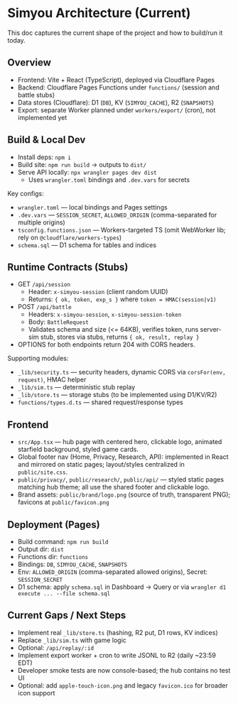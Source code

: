 # Simyou Architecture (Current)

This doc captures the current shape of the project and how to build/run it today.

## Overview
- Frontend: Vite + React (TypeScript), deployed via Cloudflare Pages
- Backend: Cloudflare Pages Functions under `functions/` (session and battle stubs)
- Data stores (Cloudflare): D1 (`DB`), KV (`SIMYOU_CACHE`), R2 (`SNAPSHOTS`)
- Export: separate Worker planned under `workers/export/` (cron), not implemented yet

## Build & Local Dev
- Install deps: `npm i`
- Build site: `npm run build` → outputs to `dist/`
- Serve API locally: `npx wrangler pages dev dist`
  - Uses `wrangler.toml` bindings and `.dev.vars` for secrets

Key configs:
- `wrangler.toml` — local bindings and Pages settings
- `.dev.vars` — `SESSION_SECRET`, `ALLOWED_ORIGIN` (comma-separated for multiple origins)
- `tsconfig.functions.json` — Workers-targeted TS (omit WebWorker lib; rely on `@cloudflare/workers-types`)
- `schema.sql` — D1 schema for tables and indices

## Runtime Contracts (Stubs)
- GET `/api/session`
  - Header: `x-simyou-session` (client random UUID)
  - Returns: `{ ok, token, exp_s }` where `token = HMAC(session|v1)`
- POST `/api/battle`
  - Headers: `x-simyou-session`, `x-simyou-session-token`
  - Body: `BattleRequest`
  - Validates schema and size (<= 64KB), verifies token, runs server-sim stub, stores via stubs, returns `{ ok, result, replay }`
- OPTIONS for both endpoints return 204 with CORS headers.

Supporting modules:
- `_lib/security.ts` — security headers, dynamic CORS via `corsFor(env, request)`, HMAC helper
- `_lib/sim.ts` — deterministic stub replay
- `_lib/store.ts` — storage stubs (to be implemented using D1/KV/R2)
- `functions/types.d.ts` — shared request/response types

## Frontend
- `src/App.tsx` — hub page with centered hero, clickable logo, animated starfield background, styled game cards.
- Global footer nav (Home, Privacy, Research, API): implemented in React and mirrored on static pages; layout/styles centralized in `public/site.css`.
- `public/privacy/`, `public/research/`, `public/api/` — styled static pages matching hub theme; all use the shared footer and clickable logo.
- Brand assets: `public/brand/logo.png` (source of truth, transparent PNG); favicons at `public/favicon.png`

## Deployment (Pages)
- Build command: `npm run build`
- Output dir: `dist`
- Functions dir: `functions`
- Bindings: `DB`, `SIMYOU_CACHE`, `SNAPSHOTS`
- Env: `ALLOWED_ORIGIN` (comma-separated allowed origins), Secret: `SESSION_SECRET`
- D1 schema: apply `schema.sql` in Dashboard → Query or via `wrangler d1 execute ... --file schema.sql`

## Current Gaps / Next Steps
- Implement real `_lib/store.ts` (hashing, R2 put, D1 rows, KV indices)
- Replace `_lib/sim.ts` with game logic
- Optional: `/api/replay/:id`
- Implement export worker + cron to write JSONL to R2 (daily ~23:59 EDT)
- Developer smoke tests are now console-based; the hub contains no test UI
 - Optional: add `apple-touch-icon.png` and legacy `favicon.ico` for broader icon support
